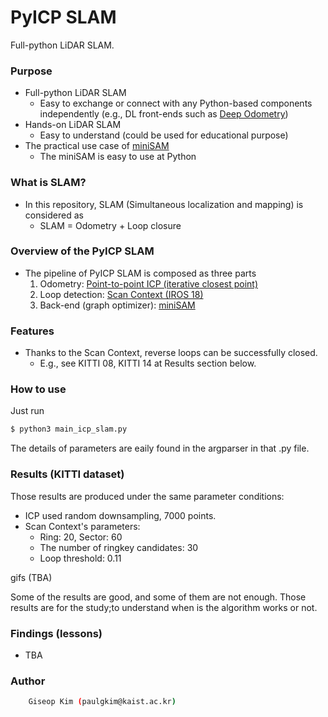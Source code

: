 # PyICP SLAM
Full-python LiDAR SLAM.

### Purpose
- Full-python LiDAR SLAM
    - Easy to exchange or connect with any Python-based components independently (e.g., DL front-ends such as [Deep Odometry](https://www.youtube.com/watch?v=Y2s08dv-Mq0))
- Hands-on LiDAR SLAM 
    - Easy to understand (could be used for educational purpose)
- The practical use case of [miniSAM](https://github.com/dongjing3309/minisam)
    - The miniSAM is easy to use at Python

### What is SLAM?
- In this repository, SLAM (Simultaneous localization and mapping) is considered as 
    - SLAM = Odometry + Loop closure

### Overview of the PyICP SLAM
- The pipeline of PyICP SLAM is composed as three parts
    1. Odometry: [Point-to-point ICP (iterative closest point)](https://github.com/ClayFlannigan/icp/blob/master/icp.py)
    2.  Loop detection: [Scan Context (IROS 18)](https://github.com/irapkaist/scancontext)
    3. Back-end (graph optimizer): [miniSAM](https://github.com/dongjing3309/minisam)


### Features 
- Thanks to the Scan Context, reverse loops can be successfully closed.
    - E.g., see KITTI 08, KITTI 14 at Results section below. 


### How to use 
Just run 

```sh
$ python3 main_icp_slam.py
```

The details of parameters are eaily found in the argparser in that .py file.


### Results (KITTI dataset) 
Those results are produced under the same parameter conditions:
- ICP used random downsampling, 7000 points.
- Scan Context's parameters:
    - Ring: 20, Sector: 60
    - The number of ringkey candidates: 30
    - Loop threshold: 0.11

gifs (TBA)

Some of the results are good, and some of them are not enough. Those results are for the study;to understand when is the algorithm works or not. 



### Findings (lessons)
- TBA


### Author 
```sh
    Giseop Kim (paulgkim@kaist.ac.kr)
```




